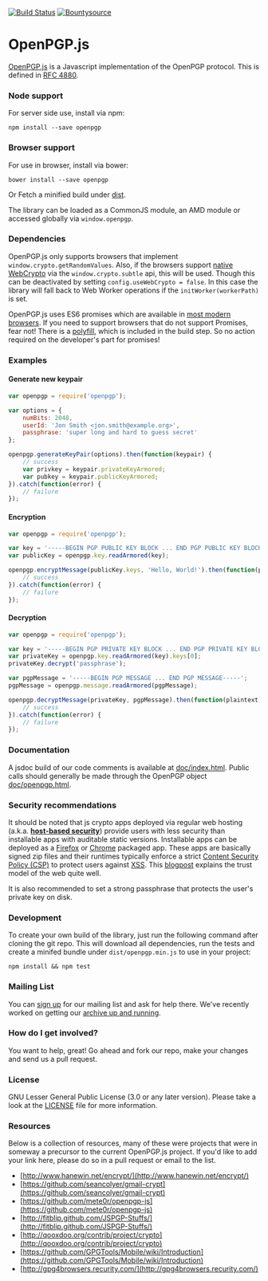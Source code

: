 [![Build Status](https://travis-ci.org/openpgpjs/openpgpjs.svg?branch=master)](https://travis-ci.org/openpgpjs/openpgpjs)
[![Bountysource](https://www.bountysource.com/badge/team?team_id=10316&style=raised)](https://www.bountysource.com/teams/openpgpjs?utm_source=openpgpjs&utm_medium=shield&utm_campaign=raised)

OpenPGP.js
==========

[OpenPGP.js](http://openpgpjs.org/) is a Javascript implementation of the OpenPGP protocol. This is defined in [RFC 4880](http://tools.ietf.org/html/rfc4880).

### Node support

For server side use, install via npm:

    npm install --save openpgp


### Browser support

For use in browser, install via bower:

    bower install --save openpgp

Or Fetch a minified build under [dist](https://github.com/openpgpjs/openpgpjs/tree/master/dist).

The library can be loaded as a CommonJS module, an AMD module or accessed globally via `window.openpgp`.


### Dependencies

OpenPGP.js only supports browsers that implement `window.crypto.getRandomValues`. Also, if the browsers support [native WebCrypto](http://www.w3.org/TR/WebCryptoAPI/) via the `window.crypto.subtle` api, this will be used. Though this can be deactivated by setting `config.useWebCrypto = false`. In this case the library will fall back to Web Worker operations if the `initWorker(workerPath)` is set.

OpenPGP.js uses ES6 promises which are available in [most modern browsers](http://caniuse.com/#feat=promises). If you need to support browsers that do not support Promises, fear not! There is a [polyfill](https://github.com/jakearchibald/es6-promise), which is included in the build step. So no action required on the developer's part for promises!


### Examples

#### Generate new keypair
```js
var openpgp = require('openpgp');

var options = {
    numBits: 2048,
    userId: 'Jon Smith <jon.smith@example.org>',
    passphrase: 'super long and hard to guess secret'
};

openpgp.generateKeyPair(options).then(function(keypair) {
    // success
    var privkey = keypair.privateKeyArmored;
    var pubkey = keypair.publicKeyArmored;
}).catch(function(error) {
    // failure
});
```

#### Encryption
```js
var openpgp = require('openpgp');

var key = '-----BEGIN PGP PUBLIC KEY BLOCK ... END PGP PUBLIC KEY BLOCK-----';
var publicKey = openpgp.key.readArmored(key);

openpgp.encryptMessage(publicKey.keys, 'Hello, World!').then(function(pgpMessage) {
    // success
}).catch(function(error) {
    // failure
});
```

#### Decryption
```js
var openpgp = require('openpgp');

var key = '-----BEGIN PGP PRIVATE KEY BLOCK ... END PGP PRIVATE KEY BLOCK-----';
var privateKey = openpgp.key.readArmored(key).keys[0];
privateKey.decrypt('passphrase');

var pgpMessage = '-----BEGIN PGP MESSAGE ... END PGP MESSAGE-----';
pgpMessage = openpgp.message.readArmored(pgpMessage);

openpgp.decryptMessage(privateKey, pgpMessage).then(function(plaintext) {
    // success
}).catch(function(error) {
    // failure
});
```

### Documentation

A jsdoc build of our code comments is available at [doc/index.html](http://openpgpjs.org/openpgpjs/doc/index.html). Public calls should generally be made through the OpenPGP object [doc/openpgp.html](http://openpgpjs.org/openpgpjs/doc/module-openpgp.html).

### Security recommendations

It should be noted that js crypto apps deployed via regular web hosting (a.k.a. [**host-based security**](https://www.schneier.com/blog/archives/2012/08/cryptocat.html)) provide users with less security than installable apps with auditable static versions. Installable apps can be deployed as a [Firefox](https://developer.mozilla.org/en-US/Marketplace/Publishing/Packaged_apps) or [Chrome](http://developer.chrome.com/apps/about_apps.html) packaged app. These apps are basically signed zip files and their runtimes typically enforce a strict [Content Security Policy (CSP)](http://www.html5rocks.com/en/tutorials/security/content-security-policy/) to protect users against [XSS](http://en.wikipedia.org/wiki/Cross-site_scripting). This [blogpost](http://tonyarcieri.com/whats-wrong-with-webcrypto) explains the trust model of the web quite well.

It is also recommended to set a strong passphrase that protects the user's private key on disk.

### Development

To create your own build of the library, just run the following command after cloning the git repo. This will download all dependencies, run the tests and create a minifed bundle under `dist/openpgp.min.js` to use in your project:

    npm install && npm test

### Mailing List

You can [sign up](http://list.openpgpjs.org/) for our mailing list and ask for help there.  We've recently worked on getting our [archive up and running](http://www.mail-archive.com/list@openpgpjs.org/).

### How do I get involved?

You want to help, great! Go ahead and fork our repo, make your changes and send us a pull request.

### License

GNU Lesser General Public License (3.0 or any later version). Please take a look at the [LICENSE](LICENSE) file for more information.

### Resources

Below is a collection of resources, many of these were projects that were in someway a precursor to the current OpenPGP.js project. If you'd like to add your link here, please do so in a pull request or email to the list.

* [http://www.hanewin.net/encrypt/](http://www.hanewin.net/encrypt/)
* [https://github.com/seancolyer/gmail-crypt](https://github.com/seancolyer/gmail-crypt)
* [https://github.com/mete0r/openpgp-js](https://github.com/mete0r/openpgp-js)
* [http://fitblip.github.com/JSPGP-Stuffs/](http://fitblip.github.com/JSPGP-Stuffs/)
* [http://qooxdoo.org/contrib/project/crypto](http://qooxdoo.org/contrib/project/crypto)
* [https://github.com/GPGTools/Mobile/wiki/Introduction](https://github.com/GPGTools/Mobile/wiki/Introduction)
* [http://gpg4browsers.recurity.com/](http://gpg4browsers.recurity.com/)
